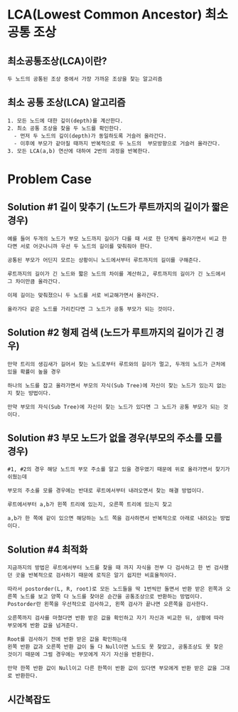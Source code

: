 # LCA(Lowest Common Ancestor) 최소 공통 조상

## 최소공통조상(LCA)이란?
~~~
두 노드의 공통된 조상 중에서 가장 가까운 조상을 찾는 알고리즘
~~~

## 최소 공통 조상(LCA) 알고리즘
~~~
1. 모든 노드에 대한 깊이(depth)를 계산한다.
2. 최소 공통 조상을 찾을 두 노드를 확인한다.
  - 먼저 두 노드의 깊이(depth)가 동일하도록 거슬러 올라간다.
  - 이후에 부모가 같아질 때까지 반복적으로 두 노드의  부모방향으로 거슬러 올라간다.
3. 모든 LCA(a,b) 연산에 대하여 2번의 과정을 반복한다.
~~~

# Problem Case

## Solution #1 길이 맞추기 (노드가 루트까지의 길이가 짧은 경우)
~~~
예를 들어 두개의 노드가 부모 노드까지 길이가 다를 때 서로 한 단계씩 올라가면서 비교 한다면 서로 어긋나니까 우선 두 노드의 길이를 맞춰줘야 한다.

공통된 부모가 어딘지 모르는 상황이니 노드에서부터 루트까지의 길이를 구해준다.

루트까지의 길이가 긴 노드와 짧은 노드의 차이를 계산하고, 루트까지의 길이가 긴 노드에서 그 차이만큼 올라간다.

이제 길이는 맞춰졌으니 두 노드를 서로 비교해가면서 올라간다.

올라가다 같은 노드를 가리킨다면 그 노드가 공통 부모가 되는 것이다.
~~~

## Solution #2 형제 검색 (노드가 루트까지의 길이가 긴 경우)
~~~
만약 트리의 생김새가 길어서 찾는 노드로부터 루트와의 길이가 멀고, 두개의 노드가 근처에 있을 확률이 높을 경우

하나의 노드를 잡고 올라가면서 부모의 자식(Sub Tree)에 자신이 찾는 노드가 있는지 없는지 찾는 방법이다.

만약 부모의 자식(Sub Tree)에 자신이 찾는 노드가 있다면 그 노드가 공통 부모가 되는 것이다.
~~~

## Solution #3 부모 노드가 없을 경우(부모의 주소를 모를 경우)
~~~
#1, #2의 경우 해당 노드의 부모 주소를 알고 있을 경우였기 때문에 위로 올라가면서 찾기가 쉬웠는데

부모의 주소를 모를 경우에는 반대로 루트에서부터 내려오면서 찾는 해결 방법이다.

루트에서부터 a,b가 왼쪽 트리에 있는지, 오른쪽 트리에 있는지 찾고

a,b가 한 쪽에 같이 있으면 해당하는 노드 쪽을 검사하면서 반복적으로 아래로 내려오는 방법이다.
~~~

## Solution #4 최적화
~~~
지금까지의 방법은 루트에서부터 노드를 찾을 때 까지 자식을 전부 다 검사하고 한 번 검사했던 곳을 반복적으로 검사하기 때문에 로직은 알기 쉽지만 비효율적이다.

따라서 postorder(L, R, root)로 모든 노드들을 딱 1번씩만 돌면서 반환 받은 왼쪽과 오른쪽 노드를 보고 양쪽 다 노드를 찾아온 순간을 공통조상으로 반환하는 방법이다.
Postorder란 왼쪽을 우선적으로 검사하고, 왼쪽 검사가 끝나면 오른쪽을 검사한다.

오른쪽까지 검사를 마쳤다면 반환 받은 값을 확인하고 자기 자신과 비교한 뒤, 상황에 따라 부모에게 반환 값을 넘겨준다.

Root를 검사하기 전에 반환 받은 값을 확인하는데
왼쪽 반환 값과 오른쪽 반환 값이 둘 다 Null이면 노드도 못 찾았고, 공통조상도 못 찾은 것이기 때문에 그럴 경우에는 부모에게 자기 자신을 반환한다.

만약 한쪽 반환 값이 Null이고 다른 한쪽이 반환 값이 있다면 부모에게 반환 받은 값을 그대로 반환한다.

~~~

## 시간복잡도
